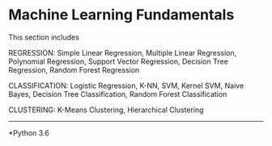 # Machine Learning Fundamentals


This section includes 

REGRESSION: Simple Linear Regression, Multiple Linear Regression, Polynomial Regression, Support Vector Regression, Decision Tree Regression, Random Forest Regression

CLASSIFICATION: Logistic Regression, K-NN, SVM, Kernel SVM, Naive Bayes, Decision Tree Classification, Random Forest Classification

CLUSTERING: K-Means Clustering, Hierarchical Clustering

-------------------------------------------------------
*Python 3.6
